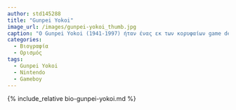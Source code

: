 ```yaml
---
author: std145288
title: "Gunpei Yokoi"
image_url: /images/gunpei-yokoi_thumb.jpg
caption: "O Gunpei Yokoi (1941-1997) ήταν ένας εκ των κορυφαίων game designers της Nintendo και πατέρας του διάσημου Gameboy"
categories:
  - Βιογραφία 
  - Ορισμός 
tags:
  - Gunpei Yokoi
  - Nintendo
  - Gameboy
---
```


{% include_relative bio-gunpei-yokoi.md %}
